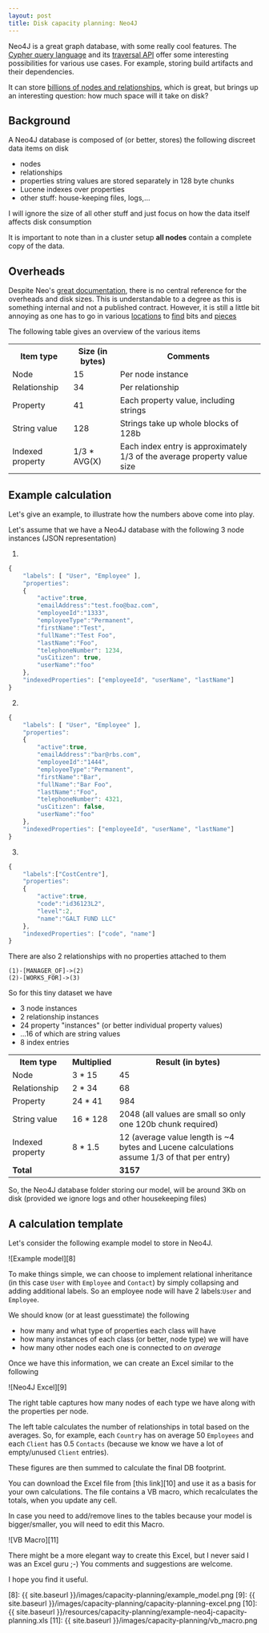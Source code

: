 ```yaml
---
layout: post
title: Disk capacity planning: Neo4J
---
```


Neo4J is a great graph database, with some really cool features. 
The [Cypher query language][1] and its [traversal API][2] offer some interesting possibilities for various use cases.
For example, storing build artifacts and their dependencies. 

It can store [billions of nodes and relationships][3], which is great, but brings up an interesting question: how much space will it take on disk?

## Background

A Neo4J database is composed of (or better, stores) the following discreet data items on disk

* nodes
* relationships
* properties string values are stored separately in 128 byte chunks
* Lucene indexes over properties
* other stuff: house-keeping files, logs,...

I will ignore the size of all other stuff and just focus on how the data itself affects disk consumption  

It is important to note than in a cluster setup **all nodes** contain a complete copy of the data.

## Overheads

Despite Neo's [great documentation][7], there is no central reference for the overheads and disk sizes.
This is understandable to a degree as this is something internal and not a published contract.
However, it is still a little bit annoying as one has to go in various [locations][4] to [find][5] bits and [pieces][6] 

The following table gives an overview of the various items

<table>
    <tr>
        <th>Item type</th><th>Size (in bytes)</th><th>Comments</th>    
    </tr>
    <tr>
        <td>Node</td><td>15</td><td>Per node instance</td>
    </tr>
    <tr>
        <td>Relationship</td><td>34</td><td>Per relationship</td>
    </tr>
    <tr>
        <td>Property</td><td>41</td><td>Each property value, including strings </td>
    </tr>
    <tr>
        <td>String value</td><td>128</td><td>Strings take up whole blocks of 128b</td>
    </tr>
    <tr>
        <td>Indexed property</td><td>1/3 * AVG(X)</td><td>Each index entry is approximately 1/3 of the average property value size</td>
    </tr>
</table>


## Example calculation

Let's give an example, to illustrate how the numbers above come into play. 

Let's assume that we have a Neo4J database with the following 3 node instances (JSON representation)

1)

```javascript
{
	"labels": [ "User", "Employee" ],
    "properties":
    {
        "active":true,
        "emailAddress":"test.foo@baz.com",
        "employeeId":"1333",
        "employeeType":"Permanent",
        "firstName":"Test",
        "fullName":"Test Foo",
        "lastName":"Foo",
        "telephoneNumber": 1234,
        "usCitizen": true,
        "userName":"foo"
    },
	"indexedProperties": ["employeeId", "userName", "lastName"] 
}
```

2)

```javascript
{
	"labels": [ "User", "Employee" ],
    "properties":
    {
        "active":true,
        "emailAddress":"bar@rbs.com",
        "employeeId":"1444",
        "employeeType":"Permanent",
        "firstName":"Bar",
        "fullName":"Bar Foo",
        "lastName":"Foo",
        "telephoneNumber": 4321,
        "usCitizen": false,
        "userName":"foo"
    },
	"indexedProperties": ["employeeId", "userName", "lastName"] 
} 
```

3)

```javascript
{
	"labels":["CostCentre"],
    "properties":
    {
        "active":true,
        "code":"id36123L2",
        "level":2,
        "name":"GALT FUND LLC"
    },
    "indexedProperties": ["code", "name"] 
}
```

There are also 2 relationships with no properties attached to them

```
(1)-[MANAGER_OF]->(2)
(2)-[WORKS_FOR]->(3)
```

So for this tiny dataset we have 

* 3 node instances
* 2 relationship instances
* 24 property "instances" (or better individual property values)
* ...16 of which are string values
* 8 index entries

<table>
    <tr>
        <th>Item type</th><th>Multiplied</th><th>Result (in bytes) </th>
    </tr>
    <tr>
        <td>Node</td><td>3 * 15</td><td>45</td>
    </tr>
    <tr>
        <td>Relationship</td><td>2 * 34</td><td>68</td>
    </tr>
    <tr>
        <td>Property</td><td>24 * 41</td><td>984</td>
    </tr>
    <tr>
        <td>String value</td><td>16 * 128</td><td>2048 (all values are small so only one 120b chunk required)</td>
    </tr>
    <tr>
        <td>Indexed property</td><td>8 * 1.5</td><td>12 (average value length is ~4 bytes and Lucene calculations assume 1/3 of that per entry)</td>
    </tr>
    <tr>
        <td><b>Total</b></td><td></td><td><b>3157</b></td>
    </tr>
</table>

So, the Neo4J database folder storing our model, will be around 3Kb on disk (provided we ignore logs and other housekeeping files) 

## A calculation template
 
Let's consider the following example model to store in Neo4J. 

![Example model][8]

To make things simple, we can choose to implement relational inheritance (in this case `User` with `Employee` and `Contact`) by simply collapsing and adding additional labels.
So an employee node will have 2 labels:`User` and `Employee`.
 
We should know (or at least guesstimate) the following 

* how many and what type of properties each class will have
* how many instances of each class (or better, node type) we will have
* how many other nodes each one is connected to *on average*

Once we have this information, we can create an Excel similar to the following

![Neo4J Excel][9]

The right table captures how many nodes of each type we have along with the properties per node.

The left table calculates the number of relationships in total based on the averages.
So, for example, each `Country` has on average 50 `Employees` and each `Client` has 0.5 `Contacts` (because we know we have a lot of empty/unused `Client` entries).

These figures are then summed to calculate the final DB footprint.

You can download the Excel file from [this link][10] and use it as a basis for your own calculations.
The file contains a VB macro, which recalculates the totals, when you update any cell.

In case you need to add/remove lines to the tables because your model is bigger/smaller, you will need to edit this Macro. 

![VB Macro][11]

There might be a more elegant way to create this Excel, but I never said I was an Excel guru ;-)
You comments and suggestions are welcome.

I hope you find it useful.


   [1]: http://neo4j.com/developer/cypher-query-language/
   [2]: http://neo4j.com/docs/stable/tutorial-traversal-java-api.html
   [3]: http://neo4j.com/docs/stable/capabilities-capacity.html
   [4]: http://neo4j.com/docs/stable/configuration-io-examples.html
   [5]: http://neo4j.com/docs/stable/configuration-caches.html
   [6]: https://lucidworks.com/blog/estimating-memory-and-storage-for-lucenesolr/
   [7]: http://neo4j.com/docs/stable/
   [8]: {{ site.baseurl }}/images/capacity-planning/example_model.png
   [9]: {{ site.baseurl }}/images/capacity-planning/capacity-planning-excel.png
   [10]: {{ site.baseurl }}/resources/capacity-planning/example-neo4j-capacity-planning.xls
   [11]: {{ site.baseurl }}/images/capacity-planning/vb_macro.png